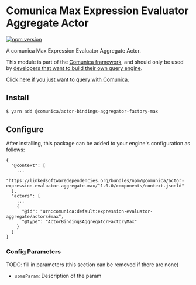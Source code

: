 # Comunica Max Expression Evaluator Aggregate Actor

[![npm version](https://badge.fury.io/js/%40comunica%2Factor-expression-evaluator-aggregate-max.svg)](https://www.npmjs.com/package/@comunica/actor-expression-evaluator-aggregate-max)

A comunica Max Expression Evaluator Aggregate Actor.

This module is part of the [Comunica framework](https://github.com/comunica/comunica),
and should only be used by [developers that want to build their own query engine](https://comunica.dev/docs/modify/).

[Click here if you just want to query with Comunica](https://comunica.dev/docs/query/).

## Install

```bash
$ yarn add @comunica/actor-bindings-aggregator-factory-max
```

## Configure

After installing, this package can be added to your engine's configuration as follows:
```text
{
  "@context": [
    ...
    "https://linkedsoftwaredependencies.org/bundles/npm/@comunica/actor-expression-evaluator-aggregate-max/^1.0.0/components/context.jsonld"  
  ],
  "actors": [
    ...
    {
      "@id": "urn:comunica:default:expression-evaluator-aggregate/actors#max",
      "@type": "ActorBindingsAggregatorFactoryMax"
    }
  ]
}
```

### Config Parameters

TODO: fill in parameters (this section can be removed if there are none)

* `someParam`: Description of the param
